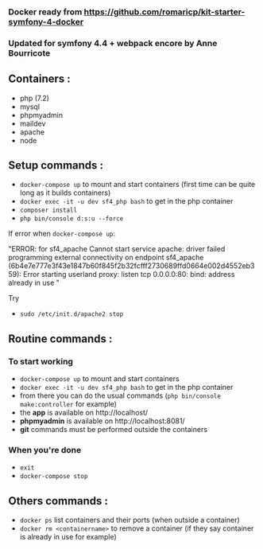 ### Docker ready from https://github.com/romaricp/kit-starter-symfony-4-docker

### Updated for symfony 4.4 + webpack encore by Anne Bourricote

## Containers :
- php (7.2)
- mysql
- phpmyadmin
- maildev
- apache
- node

## Setup commands :
- `docker-compose up` to mount and start containers (first time can be quite long as it builds containers)
- `docker exec -it -u dev sf4_php bash` to get in the php container 
- `composer install`
- `php bin/console d:s:u --force`


If error when `docker-compose up`: 

"ERROR: for sf4_apache  Cannot start service apache: driver failed programming external connectivity on endpoint sf4_apache (6b4e7e777e3f43e1847b60f845f2b32fcfff2730689ffd0664e002d4552eb359): Error starting userland proxy: listen tcp 0.0.0.0:80: bind: address already in use
"

Try 
- `sudo /etc/init.d/apache2 stop`

## Routine commands :
### To start working
- `docker-compose up` to mount and start containers
- `docker exec -it -u dev sf4_php bash` to get in the php container 
- from there you can do the usual commands (`php bin/console make:controller` for example)
- the **app** is available on http://localhost/
- **phpmyadmin** is available on http://localhost:8081/
- **git** commands must be performed outside the containers

### When you're done
- `exit`
- `docker-compose stop`

## Others commands :
- `docker ps` list containers and their ports (when outside a container)
- `docker rm <containername>` to remove a container (if they say container is already in use for example)
